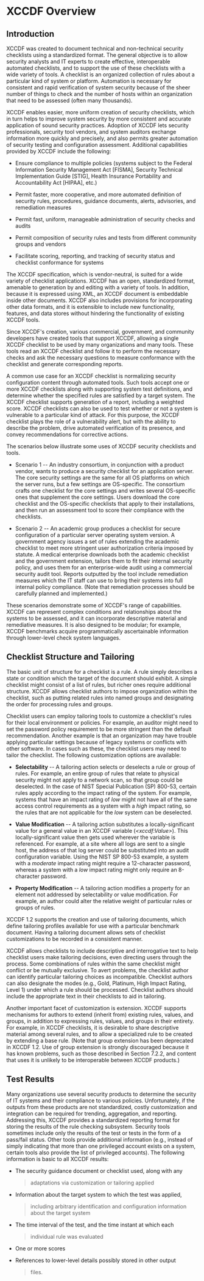 # XCCDF Overview

## Introduction

XCCDF was created to document technical and non-technical security
checklists using a standardized format. The general objective is to
allow security analysts and IT experts to create effective,
interoperable automated checklists, and to support the use of these
checklists with a wide variety of tools. A checklist is an organized
collection of rules about a particular kind of system or platform.
Automation is necessary for consistent and rapid verification of system
security because of the sheer number of things to check and the number
of hosts within an organization that need to be assessed (often many
thousands).

XCCDF enables easier, more uniform creation of security checklists,
which in turn helps to improve system security by more consistent and
accurate application of sound security practices. Adoption of XCCDF lets
security professionals, security tool vendors, and system auditors
exchange information more quickly and precisely, and also permits
greater automation of security testing and configuration assessment.
Additional capabilities provided by XCCDF include the following:

-   Ensure compliance to multiple policies (systems subject to the
    Federal Information Security Management Act \[FISMA\], Security
    Technical Implementation Guide \[STIG\], Health Insurance
    Portability and Accountability Act \[HIPAA\], etc.)

-   Permit faster, more cooperative, and more automated definition of
    security rules, procedures, guidance documents, alerts, advisories,
    and remediation measures

-   Permit fast, uniform, manageable administration of security checks
    and audits

-   Permit composition of security rules and tests from different
    community groups and vendors

-   Facilitate scoring, reporting, and tracking of security status and
    checklist conformance for systems

The XCCDF specification, which is vendor-neutral, is suited for a wide
variety of checklist applications. XCCDF has an open, standardized
format, amenable to generation by and editing with a variety of tools.
In addition, because it is expressed using XML, an XCCDF document is
embeddable inside other documents. XCCDF also includes provisions for
incorporating other data formats, and it is extensible to include new
functionality, features, and data stores without hindering the
functionality of existing XCCDF tools.

Since XCCDF's creation, various commercial, government, and community
developers have created tools that support XCCDF, allowing a single
XCCDF checklist to be used by many organizations and many tools. These
tools read an XCCDF checklist and follow it to perform the necessary
checks and ask the necessary questions to measure conformance with the
checklist and generate corresponding reports.

A common use case for an XCCDF checklist is normalizing security
configuration content through automated tools. Such tools accept one or
more XCCDF checklists along with supporting system test definitions, and
determine whether the specified rules are satisfied by a target system.
The XCCDF checklist supports generation of a report, including a
weighted score. XCCDF checklists can also be used to test whether or not
a system is vulnerable to a particular kind of attack. For this purpose,
the XCCDF checklist plays the role of a vulnerability alert, but with
the ability to describe the problem, drive automated verification of its
presence, and convey recommendations for corrective actions.

The scenarios below illustrate some uses of XCCDF security checklists
and tools.

-   Scenario 1 -- An industry consortium, in conjunction with a product
    vendor, wants to produce a security checklist for an application
    server. The core security settings are the same for all OS platforms
    on which the server runs, but a few settings are OS-specific. The
    consortium crafts one checklist for the core settings and writes
    several OS-specific ones that supplement the core settings. Users
    download the core checklist and the OS-specific checklists that
    apply to their installations, and then run an assessment tool to
    score their compliance with the checklists.

-   Scenario 2 -- An academic group produces a checklist for secure
    configuration of a particular server operating system version. A
    government agency issues a set of rules extending the academic
    checklist to meet more stringent user authorization criteria imposed
    by statute. A medical enterprise downloads both the academic
    checklist and the government extension, tailors them to fit their
    internal security policy, and uses them for an enterprise-wide audit
    using a commercial security audit tool. Reports outputted by the
    tool include remediation measures which the IT staff can use to
    bring their systems into full internal policy compliance. (Note that
    remediation processes should be carefully planned and implemented.)

These scenarios demonstrate some of XCCDF's range of capabilities. XCCDF
can represent complex conditions and relationships about the systems to
be assessed, and it can incorporate descriptive material and remediative
measures. It is also designed to be modular; for example, XCCDF
benchmarks acquire programmatically ascertainable information through
lower-level check system languages.

## Checklist Structure and Tailoring

The basic unit of structure for a checklist is a rule. A rule simply
describes a state or condition which the target of the document should
exhibit. A simple checklist might consist of a list of rules, but richer
ones require additional structure. XCCDF allows checklist authors to
impose organization within the checklist, such as putting related rules
into named groups and designating the order for processing rules and
groups.

Checklist users can employ tailoring tools to customize a checklist's
rules for their local environment or policies. For example, an auditor
might need to set the password policy requirement to be more stringent
than the default recommendation. Another example is that an organization
may have trouble applying particular settings because of legacy systems
or conflicts with other software. In cases such as these, the checklist
users may need to tailor the checklist. The following customization
options are available:

-   **Selectability** -- A tailoring action selects or deselects a rule
    or group of rules. For example, an entire group of rules that relate
    to physical security might not apply to a network scan, so that
    group could be deselected. In the case of NIST Special Publication
    (SP) 800-53, certain rules apply according to the impact rating of
    the system. For example, systems that have an impact rating of *low*
    might not have all of the same access control requirements as a
    system with a *high* impact rating, so the rules that are not
    applicable for the *low* system can be deselected.

-   **Value Modification** -- A tailoring action substitutes a
    locally-significant value for a general value in an XCCDF variable
    (*\<xccdf:Value\>*). This locally-significant value then gets used
    wherever the variable is referenced. For example, at a site where
    all logs are sent to a single host, the address of that log server
    could be substituted into an audit configuration variable. Using the
    NIST SP 800-53 example, a system with a *moderate* impact rating
    might require a 12-character password, whereas a system with a *low*
    impact rating might only require an 8-character password.

-   **Property Modification** -- A tailoring action modifies a property
    for an element not addressed by selectability or value modification.
    For example, an author could alter the relative weight of particular
    rules or groups of rules.

XCCDF 1.2 supports the creation and use of tailoring documents, which
define tailoring profiles available for use with a particular benchmark
document. Having a tailoring document allows sets of checklist
customizations to be recorded in a consistent manner.

XCCDF allows checklists to include descriptive and interrogative text to
help checklist users make tailoring decisions, even directing users
through the process. Some combinations of rules within the same
checklist might conflict or be mutually exclusive. To avert problems,
the checklist author can identify particular tailoring choices as
incompatible. Checklist authors can also designate the modes (e.g.,
Gold, Platinum, High Impact Rating, Level 1) under which a rule should
be processed. Checklist authors should include the appropriate text in
their checklists to aid in tailoring.

Another important facet of customization is extension. XCCDF supports
mechanisms for authors to extend (inherit from) existing rules, values,
and groups, in addition to expressing rules, values, and groups in their
entirety. For example, in XCCDF checklists, it is desirable to share
descriptive material among several rules, and to allow a specialized
rule to be created by extending a base rule. (Note that group extension
has been deprecated in XCCDF 1.2. Use of group extension is strongly
discouraged because it has known problems, such as those described in
Section 7.2.2, and content that uses it is unlikely to be interoperable
between XCCDF products.)

## Test Results

Many organizations use several security products to determine the
security of IT systems and their compliance to various policies.
Unfortunately, if the outputs from these products are not standardized,
costly customization and integration can be required for trending,
aggregation, and reporting. Addressing this, XCCDF provides a
standardized reporting format for storing the results of the rule
checking subsystem. Security tools sometimes include only the results of
the test or tests in the form of a pass/fail status. Other tools provide
additional information (e.g., instead of simply indicating that more
than one privileged account exists on a system, certain tools also
provide the list of privileged accounts). The following information is
basic to all XCCDF results:

-   The security guidance document or checklist used, along with any
    > adaptations via customization or tailoring applied

-   Information about the target system to which the test was applied,
    > including arbitrary identification and configuration information
    > about the target system

-   The time interval of the test, and the time instant at which each
    > individual rule was evaluated

-   One or more scores

-   References to lower-level details possibly stored in other output
    > files.
